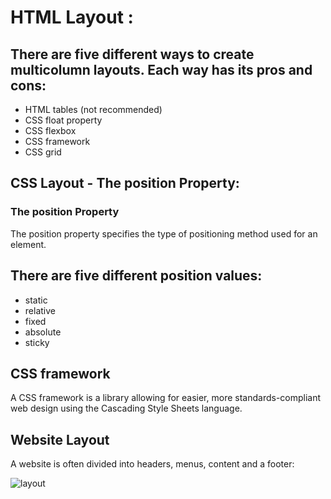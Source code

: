 # HTML Layout :

## There are five different ways to create multicolumn layouts. Each way has its pros and cons:

* HTML tables (not recommended)
* CSS float property
* CSS flexbox
* CSS framework
* CSS grid

## CSS Layout - The position Property:

### The position Property
The position property specifies the type of positioning method used for an element.


## There are five different position values:

- static
- relative
- fixed
- absolute
- sticky

 ## CSS framework
A CSS framework is a library allowing for easier, more standards-compliant web design using the Cascading Style Sheets language.


## Website Layout
A website is often divided into headers, menus, content and a footer:

![layout](https://www.ecurtisdesigns.com/wp-content/uploads/2014/02/layouts.jpg)
